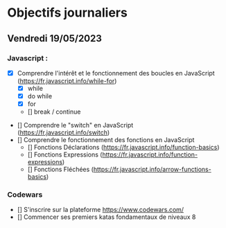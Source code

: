 # Objectifs journaliers

## Vendredi 19/05/2023

### Javascript :

- [x] Comprendre l'intérêt et le fonctionnement des boucles en JavaScript (https://fr.javascript.info/while-for)
  - [x] while
  - [x] do while
  - [x] for
  - [] break / continue
- [] Comprendre le "switch" en JavaScript (https://fr.javascript.info/switch)
- [] Comprendre le fonctionnement des fonctions en JavaScript
  - [] Fonctions Déclarations (https://fr.javascript.info/function-basics)
  - [] Fonctions Expressions (https://fr.javascript.info/function-expressions)
  - [] Fonctions Fléchées (https://fr.javascript.info/arrow-functions-basics)

### Codewars

- [] S'inscrire sur la plateforme https://www.codewars.com/
- [] Commencer ses premiers katas fondamentaux de niveaux 8
